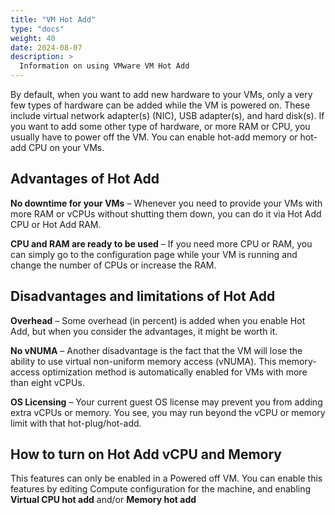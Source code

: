 ```yaml
---
title: "VM Hot Add"
type: "docs"
weight: 40
date: 2024-08-07
description: >
  Information on using VMware VM Hot Add
---
```


By default, when you want to add new hardware to your VMs, only a very few types of hardware can be added while the VM is powered on. These include virtual network adapter(s) (NIC), USB adapter(s), and hard disk(s).
If you want to add some other type of hardware, or more RAM or CPU, you usually have to power off the VM. You can enable hot-add memory or hot-add CPU on your VMs.

## Advantages of Hot Add

**No downtime for your VMs** – Whenever you need to provide your VMs with more RAM or vCPUs without shutting them down, you can do it via Hot Add CPU or Hot Add RAM.

**CPU and RAM are ready to be used** – If you need more CPU or RAM, you can simply go to the configuration page while your VM is running and change the number of CPUs or increase the RAM.

## Disadvantages and limitations of Hot Add

**Overhead** – Some overhead (in percent) is added when you enable Hot Add, but when you consider the advantages, it might be worth it.

**No vNUMA** – Another disadvantage is the fact that the VM will lose the ability to use virtual non-uniform memory access (vNUMA). This memory-access optimization method is automatically enabled for VMs with more than eight vCPUs.

**OS Licensing** – Your current guest OS license may prevent you from adding extra vCPUs or memory. You see, you may run beyond the vCPU or memory limit with that hot-plug/hot-add.

## How to turn on Hot Add vCPU and Memory

This features can only be enabled in a Powered off VM. You can enable this features by editing Compute configuration for the machine, and enabling **Virtual CPU hot add** and/or **Memory hot add**
